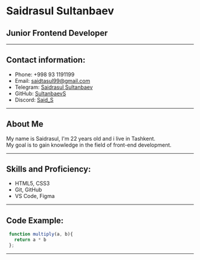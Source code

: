 # Saidrasul Sultanbaev  

## Junior Frontend Developer

---- 

## Contact information:
 * Phone: +998 93 1191199  
 * Email: saidtasul99@gmail.com  
 * Telegram: [Saidrasul Sultanbaev](https://t.me/sultanbaev1)  
 * GitHub: [SultanbaevS](https://github.com/SultanbaevS/)  
 * Discord: [Said_S](https://discord.com/@Said_S)

----

 ## About Me
  My name is Saidrasul, I'm 22 years old and i live in Tashkent.  
  My goal is to gain knowledge in the field of front-end development.

----

## Skills and Proficiency:
   * HTML5, CSS3
   * Git, GitHub
   * VS Code, Figma

----

## Code Example:
 ````javascript
  function multiply(a, b){
    return a * b
  };
 ````

----